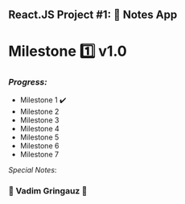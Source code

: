 ## React.JS Project #1: :memo: Notes App
# Milestone :one: v1.0 

### *Progress:*
- Milestone 1 :heavy_check_mark:
- Milestone 2 
- Milestone 3 
- Milestone 4 
- Milestone 5
- Milestone 6
- Milestone 7


*Special Notes*: 



### :basketball: Vadim Gringauz :basketball:

